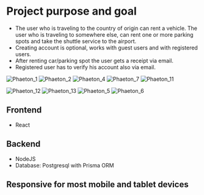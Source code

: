 # Project purpose and goal
- The user who is traveling to the country of origin can rent a vehicle. The user who is traveling to somewhere else, can rent one or more parking spots and take the shuttle service to the airport.
- Creating account is optional, works with guest users and with registered users.
- After renting car/parking spot the user gets  a receipt via email.
- Registered user has to verify his account also via email.

![Phaeton_1](https://github.com/Purplefingerex/phaeton/assets/128136788/855c12bd-0352-40d8-bb89-5c5e9bd3ab77)
![Phaeton_2](https://github.com/Purplefingerex/phaeton/assets/128136788/82281323-5397-49e8-b944-937867ad781d)
![Phaeton_4](https://github.com/Purplefingerex/phaeton/assets/128136788/910f4cd4-1080-487d-bfd4-788ea021d779)
![Phaeton_7](https://github.com/Purplefingerex/phaeton/assets/128136788/85c9585e-4303-4428-915a-b05a209025b0)
![Phaeton_11](https://github.com/Purplefingerex/phaeton/assets/128136788/fa06a10f-4404-4257-8c57-1731f91a315d)

![Phaeton_12](https://github.com/Purplefingerex/phaeton/assets/128136788/86c5852d-f358-4419-b059-83b20231c354)
![Phaeton_13](https://github.com/Purplefingerex/phaeton/assets/128136788/e2bfec97-5d50-408c-b8a7-e0bc126b860a)
![Phaeton_5](https://github.com/Purplefingerex/phaeton/assets/128136788/52ffac4c-d494-4d0f-8b39-261bb6861668)
![Phaeton_6](https://github.com/Purplefingerex/phaeton/assets/128136788/ec45c09e-bd29-415b-949e-d04447c2d466)

## Frontend
- React
## Backend
- NodeJS
- Database: Postgresql with Prisma ORM
## Responsive for most mobile and tablet devices
